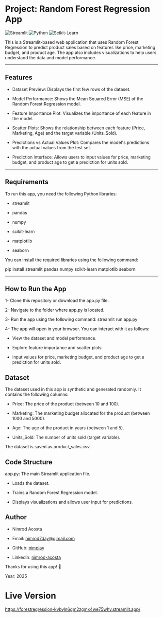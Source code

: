 # Project: Random Forest Regression App

![Streamlit](https://img.shields.io/badge/Streamlit-FF4B4B?style=for-the-badge&logo=Streamlit&logoColor=white)
![Python](https://img.shields.io/badge/Python-3776AB?style=for-the-badge&logo=python&logoColor=white)
![Scikit-Learn](https://img.shields.io/badge/Scikit_Learn-F7931E?style=for-the-badge&logo=scikit-learn&logoColor=white)

This is a Streamlit-based web application that uses Random Forest Regression to predict product sales based on features like price, marketing budget, and product age. The app also includes visualizations to help users understand the data and model performance.

---

## **Features**

- Dataset Preview: Displays the first few rows of the dataset.

- Model Performance: Shows the Mean Squared Error (MSE) of the Random Forest Regression model.

- Feature Importance Plot: Visualizes the importance of each feature in the model.

- Scatter Plots: Shows the relationship between each feature (Price, Marketing, Age) and the target variable (Units_Sold).

- Predictions vs Actual Values Plot: Compares the model's predictions with the actual values from the test set.

- Prediction Interface: Allows users to input values for price, marketing budget, and product age to get a prediction for units sold.
---
## **Requirements**

To run this app, you need the following Python libraries:

 - streamlit

 - pandas

 - numpy

 - scikit-learn

 - matplotlib

 - seaborn

You can install the required libraries using the following command:

  pip install streamlit pandas numpy scikit-learn matplotlib seaborn

---

## How to Run the App
1- Clone this repository or download the app.py file.

2- Navigate to the folder where app.py is located.

3- Run the app using the following command: streamlit run app.py

4- The app will open in your browser. You can interact with it as follows:

   - View the dataset and model performance.

   - Explore feature importance and scatter plots.

   - Input values for price, marketing budget, and product age to get a prediction for units sold.

## Dataset

The dataset used in this app is synthetic and generated randomly. It contains the following columns:

   - Price: The price of the product (between 10 and 100).

   - Marketing: The marketing budget allocated for the product (between 1000 and 5000).

   - Age: The age of the product in years (between 1 and 5).

   - Units_Sold: The number of units sold (target variable).

The dataset is saved as product_sales.csv.


## Code Structure
app.py: The main Streamlit application file.

   - Loads the dataset.

   - Trains a Random Forest Regression model.

   - Displays visualizations and allows user input for predictions.


## Author
   -  Nimrod Acosta

   - Email: nimrod7day@gimail.com

   - GitHub: [nimplay](https://github.com/nimplay)

   - Linkedin: [nimrod-acosta](https://www.linkedin.com/in/nimrod-acosta/)

Thanks for using this app! 🚀

Year: 2025

# Live Version

https://forestregression-kvbyln6gm2zgmx4we75whv.streamlit.app/
